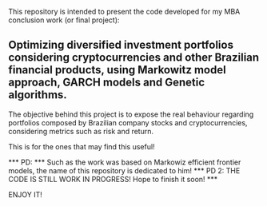 This repository is intended to present the code developed for my MBA conclusion work (or final project):

## Optimizing diversified investment portfolios considering cryptocurrencies and other Brazilian financial products, using Markowitz model approach, GARCH models and Genetic algorithms.

The objective behind this project is to expose the real behaviour regarding portfolios composed by Brazilian company stocks and cryptocurrencies, considering metrics such as risk and return.

This is for the ones that may find this useful!

*** PD: *** Such as the work was based on Markowiz efficient frontier models, the name of this repository is dedicated to him!
*** PD 2: THE CODE IS STILL WORK IN PROGRESS! Hope to finish it soon! ***

ENJOY IT!
